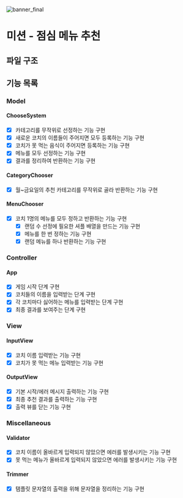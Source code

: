 ![banner_final](https://user-images.githubusercontent.com/87642422/208154435-c89807e8-6413-4241-b87b-47e32474f522.png)

# 미션 - 점심 메뉴 추천

## 파일 구조

## 기능 목록

### Model

#### ChooseSystem

- [x] 카테고리를 무작위로 선정하는 기능 구현
- [x] 새로운 코치의 이름들이 주어지면 모두 등록하는 기능 구현
- [x] 코치가 못 먹는 음식이 주어지면 등록하는 기능 구현
- [x] 메뉴를 모두 선정하는 기능 구현
- [x] 결과를 정리하여 반환하는 기능 구현

#### CategoryChooser

- [x] 월~금요일의 추천 카테고리를 무작위로 골라 반환하는 기능 구현

#### MenuChooser

- [x] 코치 1명의 메뉴를 모두 정하고 반환하는 기능 구현
  - [x] 랜덤 수 선정에 필요한 셔플 배열을 만드는 기능 구현
  - [x] 메뉴를 한 번 정하는 기능 구현
  - [x] 랜덤 메뉴를 하나 반환하는 기능 구현

### Controller

#### App

- [x] 게임 시작 단계 구현
- [x] 코치들의 이름을 입력받는 단계 구현
- [x] 각 코치마다 싫어하는 메뉴를 입력받는 단계 구현
- [x] 최종 결과를 보여주는 단계 구현

### View

#### InputView

- [x] 코치 이름 입력받는 기능 구현
- [x] 코치가 못 먹는 메뉴 입력받는 기능 구현

#### OutputView

- [x] 기본 시작/에러 메시지 출력하는 기능 구현
- [x] 최종 추천 결과를 출력하는 기능 구현
- [x] 출력 뷰를 닫는 기능 구현

### Miscellaneous

#### Validator

- [x] 코치 이름이 올바르게 입력되지 않았으면 에러를 발생시키는 기능 구현
- [x] 못 먹는 메뉴가 올바르게 입력되지 않았으면 에러를 발생시키는 기능 구현

#### Trimmer

- [x] 탬플릿 문자열의 출력을 위해 문자열을 정리하는 기능 구현
